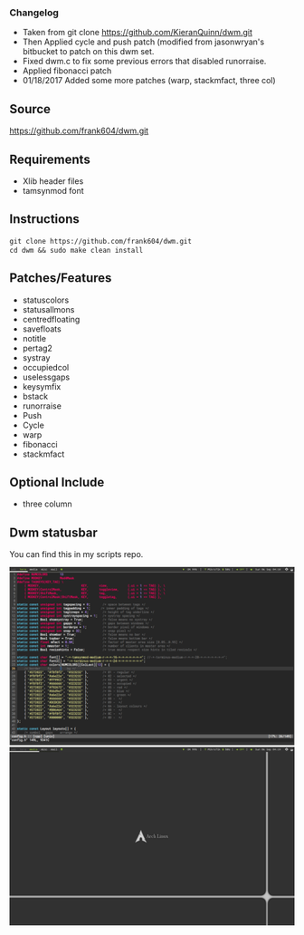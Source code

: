 ### Changelog
* Taken from git clone https://github.com/KieranQuinn/dwm.git
* Then Applied cycle and push patch (modified from jasonwryan's bitbucket to patch on this dwm set.
* Fixed dwm.c to fix some previous errors that disabled runorraise.
* Applied fibonacci patch
* 01/18/2017 Added some more patches (warp, stackmfact, three col)

Source
-----------
https://github.com/frank604/dwm.git

Requirements
------------
* Xlib header files
* tamsynmod font

Instructions
------------

    git clone https://github.com/frank604/dwm.git
    cd dwm && sudo make clean install
    
    
Patches/Features
----------------
* statuscolors
* statusallmons
* centredfloating
* savefloats
* notitle
* pertag2
* systray
* occupiedcol
* uselessgaps
* keysymfix
* bstack
* runorraise
* Push
* Cycle
* warp
* fibonacci
* stackmfact

Optional Include
----------------
* three column

Dwm statusbar
----------------
You can find this in my scripts repo.


![Screenshot](screenshot3.png "vim monacle")
![Screenshot](screenshot2.png "clean")
